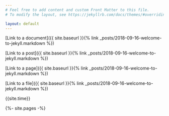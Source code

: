 ```yaml
---
# Feel free to add content and custom Front Matter to this file.
# To modify the layout, see https://jekyllrb.com/docs/themes/#overriding-theme-defaults

layout: default
---
```

[Link to a document]({{ site.baseurl }}{% link _posts/2018-09-16-welcome-to-jekyll.markdown %})

[Link to a post]({{ site.baseurl }}{% link _posts/2018-09-16-welcome-to-jekyll.markdown %})

[Link to a page]({{ site.baseurl }}{% link _posts/2018-09-16-welcome-to-jekyll.markdown %})

[Link to a file]({{ site.baseurl }}{% link _posts/2018-09-16-welcome-to-jekyll.markdown %})

{{site.time}}

{%- site.pages -%}